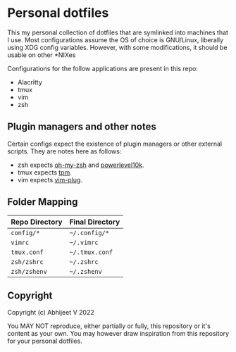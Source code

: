 # Personal dotfiles

This my personal collection of dotfiles that are symlinked into machines that I use.
Most configurations assume the OS of choice is GNU/Linux, liberally using XDG config
variables. However, with some modifications, it should be usable on other \*NIXes

Configurations for the follow applications are present in this repo:
* Alacritty
* tmux
* vim
* zsh

## Plugin managers and other notes

Certain configs expect the existence of plugin managers or other external scripts.
They are notes here as follows:

* zsh expects [oh-my-zsh] and [powerlevel10k].
* tmux expects [tpm].
* vim expects [vim-plug].

[oh-my-zsh]: https://github.com/ohmyzsh/oh-my-zsh
[powerlevel10k]: https://github.com/romkatv/powerlevel10k
[tpm]: https://github.com/tmux-plugins/tpm
[vim-plug]: https://github.com/tmux-plugins/tpm

## Folder Mapping

Repo Directory | Final Directory
-------------- |  ---------------
`config/*` | `~/.config/*`
`vimrc` | `~/.vimrc`
`tmux.conf` | `~/.tmux.conf`
`zsh/zshrc` | `~/.zshrc`
`zsh/zshenv` | `~/.zshenv`

## Copyright
Copyright (c) Abhijeet V 2022

You MAY NOT reproduce, either partially or fully, this repository or it's content as your own. 
You may however draw inspiration from this repository for your personal dotfiles.
